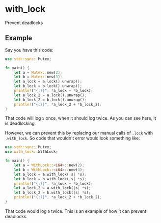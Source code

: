 # with_lock
Prevent deadlocks

## Example

Say you have this code:

```rs
use std::sync::Mutex;

fn main() {
    let a = Mutex::new(2);
    let b = Mutex::new(3);
    let a_lock = a.lock().unwrap();
    let b_lock = b.lock().unwrap();
    println!("{:?}", *a_lock + *b_lock);
    let a_lock_2 = a.lock().unwrap();
    let b_lock_2 = b.lock().unwrap();
    println!("{:?}", *a_lock_2 + *b_lock_2);
}
```
That code will log `5` once, when it should log twice. As you can see here, it is deadlocking.

However, we can prevent this by replacing our manual calls of `.lock` with `.with_lock`. So code that wouldn't error would look something like:

```rs
use std::sync::Mutex;
use with_lock::WithLock;

fn main() {
    let a = WithLock::<i64>::new(2);
    let b = WithLock::<i64>::new(3);
    let a_lock = a.with_lock(|s| *s);
    let b_lock = b.with_lock(|s| *s);
    println!("{:?}", *a_lock + *b_lock);
    let a_lock_2 = a.with_lock(|s| *s);
    let b_lock_2 = b.with_lock(|s| *s);
    println!("{:?}", *a_lock_2 + *b_lock_2);
}
```

That code would log `5` twice. This is an example of how it can prevent deadlocks.
